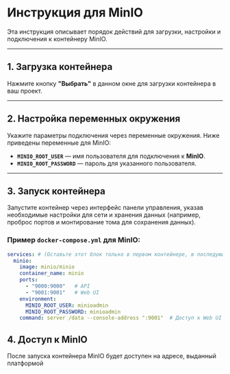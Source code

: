 # Инструкция для MinIO

Эта инструкция описывает порядок действий для загрузки, настройки и подключения к контейнеру MinIO.

---

## 1. Загрузка контейнера

Нажмите кнопку **"Выбрать"** в данном окне для загрузки контейнера в ваш проект.

---

## 2. Настройка переменных окружения

Укажите параметры подключения через переменные окружения. Ниже приведены переменные для MinIO:

- **`MINIO_ROOT_USER`** — имя пользователя для подключения к **MinIO**.
- **`MINIO_ROOT_PASSWORD`** — пароль для указанного пользователя.

---

## 3. Запуск контейнера

Запустите контейнер через интерфейс панели управления, указав необходимые настройки для сети и хранения данных (например, проброс портов и монтирование тома для сохранения данных).

### Пример `docker-compose.yml` для MinIO:

```yaml
services: # (Оставьте этот блок только в первом контейнере, в последующих – подключайтесь к уже запущенному сервису)
  minio:
    image: minio/minio
    container_name: minio
    ports:
      - "9000:9000"   # API
      - "9001:9001"   # Web UI
    environment:
      MINIO_ROOT_USER: minioadmin
      MINIO_ROOT_PASSWORD: minioadmin
    command: server /data --console-address ":9001"  # Доступ к Web UI на адресе, выданный платформой
```
## 4. Доступ к MinIO
   После запуска контейнера MinIO будет доступен на адресе, выданный платформой
